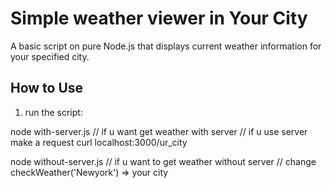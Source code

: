 # Simple weather viewer in Your City 

A basic script  on pure Node.js that displays current weather information for your specified city. 

## How to Use

1. run the script:

node with-server.js 
// if u want get weather with server
// if u use server make a request curl localhost:3000/ur_city

node without-server.js 
// if u want to get weather without server
// change checkWeather('Newyork') => your city 

